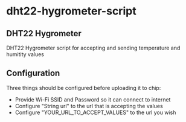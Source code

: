 # dht22-hygrometer-script
<h2>DHT22 Hygrometer</h2>
DHT22 Hygrometer script for accepting and sending temperature and humitity values

<h2>Configuration</h2>

Three things should be configured before uploading it to chip:

<ul>
  <li>Provide Wi-Fi SSID and Password so it can connect to internet</li>
  <li>Configure "String url" to the url that is accepting the values</li>
  <li>Configure "YOUR_URL_TO_ACCEPT_VALUES" to the url you wish</li>
</ul>
